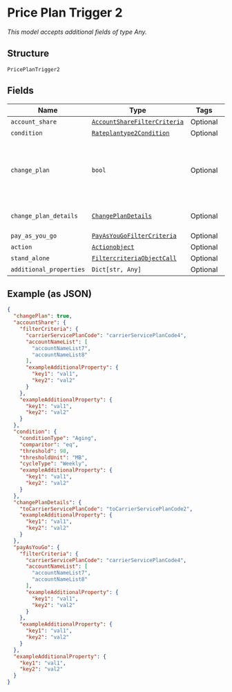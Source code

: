 
# Price Plan Trigger 2

*This model accepts additional fields of type Any.*

## Structure

`PricePlanTrigger2`

## Fields

| Name | Type | Tags | Description |
|  --- | --- | --- | --- |
| `account_share` | [`AccountShareFilterCriteria`](../../doc/models/account-share-filter-criteria.md) | Optional | - |
| `condition` | [`Rateplantype2Condition`](../../doc/models/rateplantype-2-condition.md) | Optional | - |
| `change_plan` | `bool` | Optional | a flag to set if the trigger changes service plans, true, or not, false |
| `change_plan_details` | [`ChangePlanDetails`](../../doc/models/change-plan-details.md) | Optional | The service plan code to switch to |
| `pay_as_you_go` | [`PayAsYouGoFilterCriteria`](../../doc/models/pay-as-you-go-filter-criteria.md) | Optional | - |
| `action` | [`Actionobject`](../../doc/models/actionobject.md) | Optional | - |
| `stand_alone` | [`FiltercriteriaObjectCall`](../../doc/models/filtercriteria-object-call.md) | Optional | - |
| `additional_properties` | `Dict[str, Any]` | Optional | - |

## Example (as JSON)

```json
{
  "changePlan": true,
  "accountShare": {
    "filterCriteria": {
      "carrierServicePlanCode": "carrierServicePlanCode4",
      "accountNameList": [
        "accountNameList7",
        "accountNameList8"
      ],
      "exampleAdditionalProperty": {
        "key1": "val1",
        "key2": "val2"
      }
    },
    "exampleAdditionalProperty": {
      "key1": "val1",
      "key2": "val2"
    }
  },
  "condition": {
    "conditionType": "Aging",
    "comparitor": "eq",
    "threshold": 98,
    "thresholdUnit": "MB",
    "cycleType": "Weekly",
    "exampleAdditionalProperty": {
      "key1": "val1",
      "key2": "val2"
    }
  },
  "changePlanDetails": {
    "toCarrierServicePlanCode": "toCarrierServicePlanCode2",
    "exampleAdditionalProperty": {
      "key1": "val1",
      "key2": "val2"
    }
  },
  "payAsYouGo": {
    "filterCriteria": {
      "carrierServicePlanCode": "carrierServicePlanCode4",
      "accountNameList": [
        "accountNameList7",
        "accountNameList8"
      ],
      "exampleAdditionalProperty": {
        "key1": "val1",
        "key2": "val2"
      }
    },
    "exampleAdditionalProperty": {
      "key1": "val1",
      "key2": "val2"
    }
  },
  "exampleAdditionalProperty": {
    "key1": "val1",
    "key2": "val2"
  }
}
```

